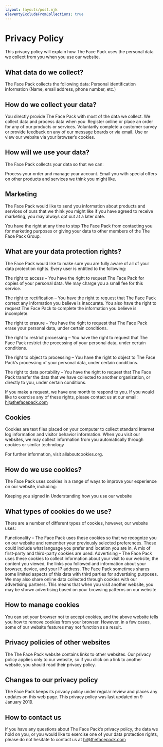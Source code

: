 ```yaml
---
layout: layouts/post.njk
eleventyExcludeFromCollections: true
---
```


# Privacy Policy
This privacy policy will explain how The Face Pack uses the personal data we collect from you when you use our website.

## What data do we collect?
The Face Pack collects the following data:
Personal identification information (Name, email address, phone number, etc.)

## How do we collect your data?
You directly provide The Face Pack with most of the data we collect. We collect data and process data when you:
Register online or place an order for any of our products or services.
Voluntarily complete a customer survey or provide feedback on any of our message boards or via email.
Use or view our website via your browser’s cookies.

## How will we use your data?
The Face Pack collects your data so that we can:

Process your order and manage your account.
Email you with special offers on other products and services we think you might like.

## Marketing
The Face Pack would like to send you information about products and services of ours that we think you might like if you have agreed to receive marketing, you may always opt out at a later date.

You have the right at any time to stop The Face Pack from contacting you for marketing purposes or giving your data to other members of the The Face Pack Group.

## What are your data protection rights?
The Face Pack would like to make sure you are fully aware of all of your data protection rights. Every user is entitled to the following:

The right to access – You have the right to request The Face Pack for copies of your personal data. We may charge you a small fee for this service.

The right to rectification – You have the right to request that The Face Pack correct any information you believe is inaccurate. You also have the right to request The Face Pack to complete the information you believe is incomplete.

The right to erasure – You have the right to request that The Face Pack erase your personal data, under certain conditions.

The right to restrict processing – You have the right to request that The Face Pack restrict the processing of your personal data, under certain conditions.

The right to object to processing – You have the right to object to The Face Pack’s processing of your personal data, under certain conditions.

The right to data portability – You have the right to request that The Face Pack transfer the data that we have collected to another organization, or directly to you, under certain conditions.

If you make a request, we have one month to respond to you. If you would like to exercise any of these rights, please contact us at our email: hi@thefacepack.com

## Cookies
Cookies are text files placed on your computer to collect standard Internet log information and visitor behavior information. When you visit our websites, we may collect information from you automatically through cookies or similar technology

For further information, visit allaboutcookies.org.

## How do we use cookies?
The Face Pack uses cookies in a range of ways to improve your experience on our website, including:

Keeping you signed in
Understanding how you use our website

## What types of cookies do we use?
There are a number of different types of cookies, however, our website uses:

Functionality – The Face Pack uses these cookies so that we recognize you on our website and remember your previously selected preferences. These could include what language you prefer and location you are in. A mix of first-party and third-party cookies are used.
Advertising – The Face Pack uses these cookies to collect information about your visit to our website, the content you viewed, the links you followed and information about your browser, device, and your IP address. The Face Pack sometimes shares some limited aspects of this data with third parties for advertising purposes. We may also share online data collected through cookies with our advertising partners. This means that when you visit another website, you may be shown advertising based on your browsing patterns on our website.

## How to manage cookies
You can set your browser not to accept cookies, and the above website tells you how to remove cookies from your browser. However, in a few cases, some of our website features may not function as a result.

## Privacy policies of other websites
The The Face Pack website contains links to other websites. Our privacy policy applies only to our website, so if you click on a link to another website, you should read their privacy policy.

## Changes to our privacy policy
The Face Pack keeps its privacy policy under regular review and places any updates on this web page. This privacy policy was last updated on 9 January 2019.

## How to contact us
If you have any questions about The Face Pack’s privacy policy, the data we hold on you, or you would like to exercise one of your data protection rights, please do not hesitate to contact us at hi@thefacepack.com